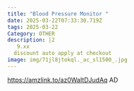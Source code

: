 ```yaml
---
title: "Blood Pressure Monitor "
date: 2025-03-22T07:33:30.719Z
tags: 2025-03-22
Category: OTHER
description: |2
   9.xx
  discount auto apply at checkout 
image: img/71jl8jtokql._ac_sl1500_.jpg
---
```

https://amzlink.to/az0WaItDJudAq
AD